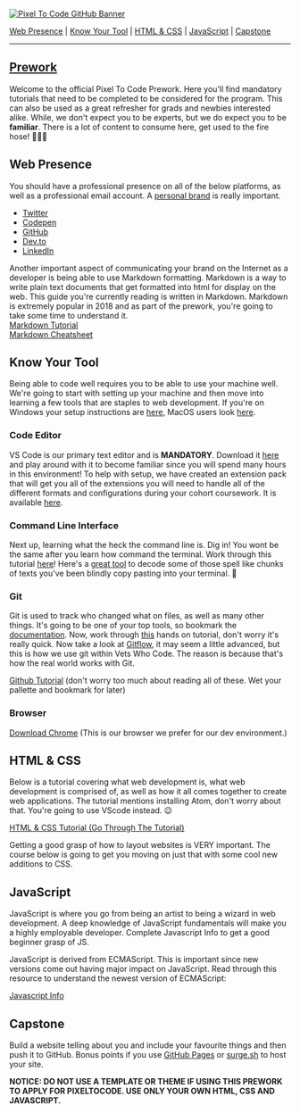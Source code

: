 [![Pixel To Code GitHub Banner](https://github.com/pixel2code/pixel2code/raw/main/GitHubHeader.png)](https://pixeltocode.co)

[Web Presence](#web-presence) | 
[Know Your Tool](#command-line) | 
[HTML & CSS](#html) | 
[JavaScript](#javascript) | 
[Capstone](#capstone)

---

## [Prework](https://pixeltocode.co)

Welcome to the official Pixel To Code Prework.
Here you'll find mandatory tutorials that need to be completed to be considered for the program.
This can also be used as a great refresher for grads and newbies interested alike.
While, we don't expect you to be experts, but we do expect you to be **familiar**.
There is a lot of content to consume here, get used to the fire hose! 👨🏻‍🚒

<h2 id="web-presence">Web Presence</h2>

You should have a professional presence on all of the below platforms, as well as a professional email account. A [personal brand](http://blog.thefirehoseproject.com/posts/personal-branding-software-developer/) is really important.

- [Twitter](https://twitter.com)
- [Codepen](https://codepen.io)
- [GitHub](https://github.com)
- [Dev.to](https://dev.to/)
- [LinkedIn](https://linkedin.com)

Another important aspect of communicating your brand on the Internet as a developer is being able to use Markdown formatting. Markdown is a way to write plain text documents that get formatted into html for display on the web. This guide you're currently reading is written in Markdown. Markdown is extremely popular in 2018 and as part of the prework, you're going to take some time to understand it. <br />[Markdown Tutorial](https://www.markdowntutorial.com/)  
[Markdown Cheatsheet](https://github.com/adam-p/markdown-here/wiki/Markdown-Cheatsheet)

<h2 id="command-line">Know Your Tool</h2>

Being able to code well requires you to be able to use your machine well. We're going to start with setting up your machine and then move into learning a few tools that are staples to web development. If you're on Windows your setup instructions are [here](https://github.com/pixel2code/PreWork/blob/main/Windows-Tooling.md), MacOS users look [here](https://github.com/pixel2code/PreWork/blob/main/MacOS-Tooling.md).

### Code Editor

VS Code is our primary text editor and is **MANDATORY**. Download it [here](https://code.visualstudio.com/download) and play around with it to become familiar since you will spend many hours in this environment!  To help with setup, we have created an extension pack that will get you all of the extensions you will need to handle all of the different formats and configurations during your cohort coursework.  It is available [here](https://github.com/pixel2code/pixeltocode-extension-pack).

### Command Line Interface

Next up, learning what the heck the command line is. Dig in! You wont be the same after you learn how command the terminal. Work through this tutorial [here](https://tutorial.djangogirls.org/en/intro_to_command_line/)! Here's a [great tool](https://explainshell.com/) to decode some of those spell like chunks of texts you've been blindly copy pasting into your terminal. 🔮

### Git

Git is used to track who changed what on files, as well as many other things. It's going to be one of your top tools, so bookmark the [documentation](https://git-scm.com/doc).  Now, work through [this](https://try.github.io/levels/1/challenges/1) hands on tutorial, don't worry it's really quick. Now take a look at [Gitflow](https://www.atlassian.com/git/tutorials/comparing-workflows/gitflow-workflow), it may seem a little advanced, but this is how we use git within Vets Who Code. The reason is because that's how the real world works with Git.


[Github Tutorial](https://github.com/jlord/git-it-electron#what-to-install) (don't worry too much about reading all of these. Wet your pallette and bookmark for later)

### Browser

[Download Chrome](https://www.google.com/intl/en_ca/chrome/) (This is our browser we prefer for our dev environment.)


<h2 id="html">HTML & CSS</h2>

Below is a tutorial covering what web development is, what web development is comprised of, as well as how it all comes together to create
web applications. The tutorial mentions installing Atom, don't worry about that. You're going to use VScode instead. 😉

[HTML & CSS Tutorial (Go Through The Tutorial)](https://internetingishard.com/html-and-css/)

Getting a good grasp of how to layout websites is VERY important. The course below is going to get you moving on just that with some cool new additions to CSS.

<h2 id="javascript">JavaScript</h2>

JavaScript is where you go from being an artist to being a wizard in web development. A deep knowledge of JavaScript fundamentals will make you a highly employable developer. Complete Javascript Info to get a good beginner grasp of JS.

JavaScript is derived from ECMAScript. This is important since new versions come out having major impact on JavaScript. Read through this resource to understand the newest version of ECMAScript:



[Javascript Info](http://javascript.info/)



<h2 id="capstone">Capstone</h2>

Build a website telling about you and include your favourite things and then push it to GitHub. Bonus points if you use [GitHub Pages](https://pages.github.com/) or [surge.sh](https://surge.sh/) to host your site.

**NOTICE: DO NOT USE A TEMPLATE OR THEME IF USING THIS PREWORK TO APPLY FOR PIXELTOCODE. USE ONLY YOUR OWN HTML, CSS AND JAVASCRIPT.**
